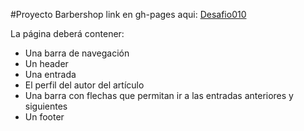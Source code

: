 #Proyecto Barbershop
link en gh-pages aqui:
[Desafio010](https://mariia1304.github.io/desafio-010/index.html)


La página deberá contener:

 - Una barra de navegación
 - Un header
 - Una entrada
 - El perfil del autor del artículo
 - Una barra con flechas que permitan ir a las entradas anteriores y siguientes
 - Un footer